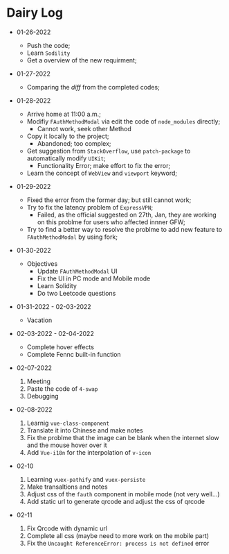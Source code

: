 # Dairy Log
- 01-26-2022
  - Push the code;
  - Learn ```Sodility```
  - Get a overview of the new requirment;
- 01-27-2022
  - Comparing the $diff$ from the completed codes;
- 01-28-2022
  - Arrive home at 11:00 a.m.;
  - Modifiy ```FAuthMethodModal``` via edit the code of ```node_modules``` directly;
    - Cannot work, seek other Method
  - Copy it locally to the project;
    - Abandoned; too complex;
  - Get suggestion from ```StackOverflow```, use ```patch-package``` to automatically modify ```UIKit```;
    - Functionality Error; make effort to fix the error;
  - Learn the concept of ```WebView``` and ```viewport``` keyword;

- 01-29-2022
  - Fixed the error from the former day; but still cannot work;
  - Try to fix the latency problem of ```ExpressVPN```;
    - Failed, as the official suggested on 27th, Jan, they are working on this problme for users who affected innner GFW;
  - Try to find a better way to resolve the problme to add new feature to ```FAuthMethodModal``` by using fork;
 
- 01-30-2022
  - Objectives
    - Update ```FAuthMethodModal``` UI
    - Fix the UI in PC mode and Mobile mode
    - Learn Solidity
    - Do two Leetcode questions

- 01-31-2022 - 02-03-2022 
  - Vacation

- 02-03-2022 - 02-04-2022
  - Complete hover effects
  - Complete Fennc built-in function

- 02-07-2022
  1. Meeting
  2. Paste the code of `4-swap`
  3. Debugging

- 02-08-2022
  1. Learnig `vue-class-component`
  2. Translate it into Chinese and make notes
  3. Fix the problme that the image can be blank when the internet slow and the mouse hover over it
  4. Add `Vue-i18n` for the interpolation of `v-icon`

- 02-10
  1. Learning `vuex-pathify` and `vuex-persiste`
  2. Make transaltions and notes
  3. Adjust css of the `fauth` component in mobile mode (not very well...)
  4. Add static url to generate qrcode and adjust the css of qrcode

- 02-11
  1. Fix Qrcode with dynamic url
  2. Complete all css (maybe need to more work on the mobile part)
  3. Fix the `Uncaught ReferenceError: process is not defined` error